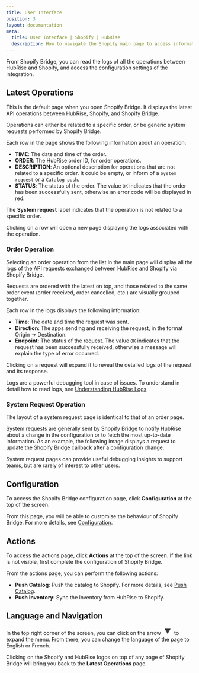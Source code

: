 ```yaml
---
title: User Interface
position: 3
layout: documentation
meta:
  title: User Interface | Shopify | HubRise
  description: How to navigate the Shopify main page to access information about the orders and customise the behaviour of the bridge. Synchronise your data.
---
```


From Shopify Bridge, you can read the logs of all the operations between HubRise and Shopify, and access the configuration settings of the integration.

## Latest Operations

This is the default page when you open Shopify Bridge. It displays the latest API operations between HubRise, Shopify, and Shopify Bridge.

Operations can either be related to a specific order, or be generic system requests performed by Shopify Bridge.

Each row in the page shows the following information about an operation:

- **TIME**: The date and time of the order.
- **ORDER**: The HubRise order ID, for order operations.
- **DESCRIPTION**: An optional description for operations that are not related to a specific order. It could be empty, or inform of a `System request` or a `Catalog push`.
- **STATUS**: The status of the order. The value `OK` indicates that the order has been successfully sent, otherwise an error code will be displayed in red.

The **System request** label indicates that the operation is not related to a specific order.

Clicking on a row will open a new page displaying the logs associated with the operation.

### Order Operation

Selecting an order operation from the list in the main page will display all the logs of the API requests exchanged between HubRise and Shopify via Shopify Bridge.

Requests are ordered with the latest on top, and those related to the same order event (order received, order cancelled, etc.) are visually grouped together.

Each row in the logs displays the following information:

- **Time**: The date and time the request was sent.
- **Direction**: The apps sending and receiving the request, in the format Origin → Destination.
- **Endpoint**: The status of the request. The value `OK` indicates that the request has been successfully received, otherwise a message will explain the type of error occurred.

Clicking on a request will expand it to reveal the detailed logs of the request and its response.

Logs are a powerful debugging tool in case of issues. To understand in detail how to read logs, see [Understanding HubRise Logs](/docs/hubrise-logs/).

### System Request Operation

The layout of a system request page is identical to that of an order page.

System requests are generally sent by Shopify Bridge to notify HubRise about a change in the configuration or to fetch the most up-to-date information. As an example, the following image displays a request to update the Shopify Bridge callback after a configuration change.

System request pages can provide useful debugging insights to support teams, but are rarely of interest to other users.

## Configuration

To access the Shopify Bridge configuration page, click **Configuration** at the top of the screen.

From this page, you will be able to customise the behaviour of Shopify Bridge. For more details, see [Configuration](/apps/shopify/configuration).

## Actions

To access the actions page, click **Actions** at the top of the screen. If the link is not visible, first complete the configuration of Shopify Bridge.

From the actions page, you can perform the following actions:

- **Push Catalog**: Push the catalog to Shopify. For more details, see [Push Catalog](/apps/shopify/push-catalog).
- **Push Inventory**: Sync the inventory from HubRise to Shopify.

## Language and Navigation

In the top right corner of the screen, you can click on the arrow <InlineImage width="20" height="20">![Arrow icon](../images/arrow-icon.jpg)</InlineImage> to expand the menu. From there, you can change the language of the page to English or French.

Clicking on the Shopify and HubRise logos on top of any page of Shopify Bridge will bring you back to the **Latest Operations** page.
